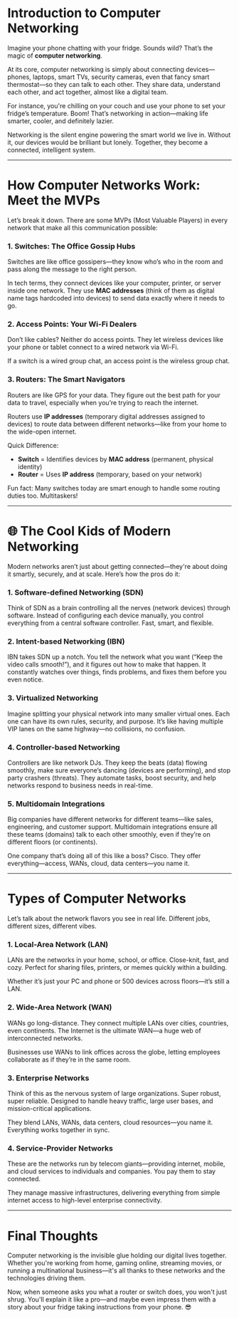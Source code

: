 #  Introduction to Computer Networking

Imagine your phone chatting with your fridge. Sounds wild? That’s the magic of **computer networking**.

At its core, computer networking is simply about connecting devices—phones, laptops, smart TVs, security cameras, even that fancy smart thermostat—so they can talk to each other. They share data, understand each other, and act together, almost like a digital team.

For instance, you're chilling on your couch and use your phone to set your fridge’s temperature. Boom! That’s networking in action—making life smarter, cooler, and definitely lazier.

Networking is the silent engine powering the smart world we live in. Without it, our devices would be brilliant but lonely. Together, they become a connected, intelligent system.

---

#  How Computer Networks Work: Meet the MVPs

Let’s break it down. There are some MVPs (Most Valuable Players) in every network that make all this communication possible:

### 1. Switches: The Office Gossip Hubs

Switches are like office gossipers—they know who’s who in the room and pass along the message to the right person.

In tech terms, they connect devices like your computer, printer, or server inside one network. They use **MAC addresses** (think of them as digital name tags hardcoded into devices) to send data exactly where it needs to go.

### 2. Access Points: Your Wi-Fi Dealers

Don’t like cables? Neither do access points. They let wireless devices like your phone or tablet connect to a wired network via Wi-Fi.

If a switch is a wired group chat, an access point is the wireless group chat.

### 3. Routers: The Smart Navigators

Routers are like GPS for your data. They figure out the best path for your data to travel, especially when you’re trying to reach the internet.

Routers use **IP addresses** (temporary digital addresses assigned to devices) to route data between different networks—like from your home to the wide-open internet.

 Quick Difference:

* **Switch** = Identifies devices by **MAC address** (permanent, physical identity)
* **Router** = Uses **IP address** (temporary, based on your network)

Fun fact: Many switches today are smart enough to handle some routing duties too. Multitaskers!

---

# 🌐 The Cool Kids of Modern Networking

Modern networks aren’t just about getting connected—they're about doing it smartly, securely, and at scale. Here’s how the pros do it:

### 1. Software-defined Networking (SDN)

Think of SDN as a brain controlling all the nerves (network devices) through software. Instead of configuring each device manually, you control everything from a central software controller. Fast, smart, and flexible.

### 2. Intent-based Networking (IBN)

IBN takes SDN up a notch. You tell the network what you want (“Keep the video calls smooth!”), and it figures out how to make that happen. It constantly watches over things, finds problems, and fixes them before you even notice.

### 3. Virtualized Networking

Imagine splitting your physical network into many smaller virtual ones. Each one can have its own rules, security, and purpose. It’s like having multiple VIP lanes on the same highway—no collisions, no confusion.

### 4. Controller-based Networking

Controllers are like network DJs. They keep the beats (data) flowing smoothly, make sure everyone’s dancing (devices are performing), and stop party crashers (threats). They automate tasks, boost security, and help networks respond to business needs in real-time.

### 5. Multidomain Integrations

Big companies have different networks for different teams—like sales, engineering, and customer support. Multidomain integrations ensure all these teams (domains) talk to each other smoothly, even if they’re on different floors (or continents).

One company that’s doing all of this like a boss? Cisco. They offer everything—access, WANs, cloud, data centers—you name it.

---

#  Types of Computer Networks

Let’s talk about the network flavors you see in real life. Different jobs, different sizes, different vibes.

### 1. Local-Area Network (LAN)

LANs are the networks in your home, school, or office. Close-knit, fast, and cozy. Perfect for sharing files, printers, or memes quickly within a building.

Whether it’s just your PC and phone or 500 devices across floors—it’s still a LAN.

### 2. Wide-Area Network (WAN)

WANs go long-distance. They connect multiple LANs over cities, countries, even continents. The Internet is the ultimate WAN—a huge web of interconnected networks.

Businesses use WANs to link offices across the globe, letting employees collaborate as if they’re in the same room.

### 3. Enterprise Networks

Think of this as the nervous system of large organizations. Super robust, super reliable. Designed to handle heavy traffic, large user bases, and mission-critical applications.

They blend LANs, WANs, data centers, cloud resources—you name it. Everything works together in sync.

### 4. Service-Provider Networks

These are the networks run by telecom giants—providing internet, mobile, and cloud services to individuals and companies. You pay them to stay connected.

They manage massive infrastructures, delivering everything from simple internet access to high-level enterprise connectivity.

---

#  Final Thoughts

Computer networking is the invisible glue holding our digital lives together. Whether you're working from home, gaming online, streaming movies, or running a multinational business—it's all thanks to these networks and the technologies driving them.

Now, when someone asks you what a router or switch does, you won't just shrug. You'll explain it like a pro—and maybe even impress them with a story about your fridge taking instructions from your phone. 😎
